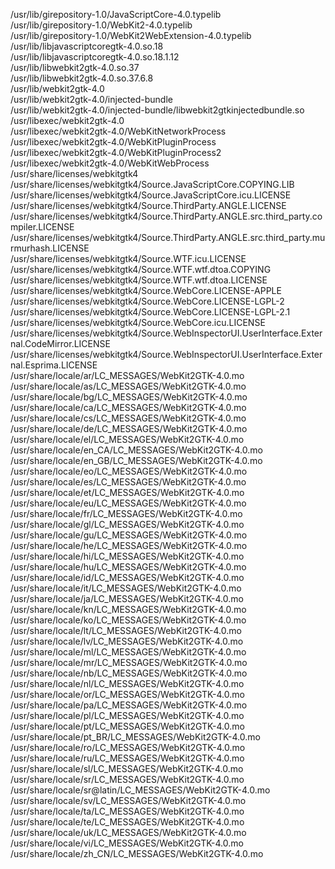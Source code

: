 /usr/lib/girepository-1.0/JavaScriptCore-4.0.typelib  
/usr/lib/girepository-1.0/WebKit2-4.0.typelib  
/usr/lib/girepository-1.0/WebKit2WebExtension-4.0.typelib  
/usr/lib/libjavascriptcoregtk-4.0.so.18  
/usr/lib/libjavascriptcoregtk-4.0.so.18.1.12  
/usr/lib/libwebkit2gtk-4.0.so.37  
/usr/lib/libwebkit2gtk-4.0.so.37.6.8  
/usr/lib/webkit2gtk-4.0  
/usr/lib/webkit2gtk-4.0/injected-bundle  
/usr/lib/webkit2gtk-4.0/injected-bundle/libwebkit2gtkinjectedbundle.so  
/usr/libexec/webkit2gtk-4.0  
/usr/libexec/webkit2gtk-4.0/WebKitNetworkProcess  
/usr/libexec/webkit2gtk-4.0/WebKitPluginProcess  
/usr/libexec/webkit2gtk-4.0/WebKitPluginProcess2  
/usr/libexec/webkit2gtk-4.0/WebKitWebProcess  
/usr/share/licenses/webkitgtk4  
/usr/share/licenses/webkitgtk4/Source.JavaScriptCore.COPYING.LIB  
/usr/share/licenses/webkitgtk4/Source.JavaScriptCore.icu.LICENSE  
/usr/share/licenses/webkitgtk4/Source.ThirdParty.ANGLE.LICENSE  
/usr/share/licenses/webkitgtk4/Source.ThirdParty.ANGLE.src.third\_party.compiler.LICENSE  
/usr/share/licenses/webkitgtk4/Source.ThirdParty.ANGLE.src.third\_party.murmurhash.LICENSE  
/usr/share/licenses/webkitgtk4/Source.WTF.icu.LICENSE  
/usr/share/licenses/webkitgtk4/Source.WTF.wtf.dtoa.COPYING  
/usr/share/licenses/webkitgtk4/Source.WTF.wtf.dtoa.LICENSE  
/usr/share/licenses/webkitgtk4/Source.WebCore.LICENSE-APPLE  
/usr/share/licenses/webkitgtk4/Source.WebCore.LICENSE-LGPL-2  
/usr/share/licenses/webkitgtk4/Source.WebCore.LICENSE-LGPL-2.1  
/usr/share/licenses/webkitgtk4/Source.WebCore.icu.LICENSE  
/usr/share/licenses/webkitgtk4/Source.WebInspectorUI.UserInterface.External.CodeMirror.LICENSE  
/usr/share/licenses/webkitgtk4/Source.WebInspectorUI.UserInterface.External.Esprima.LICENSE  
/usr/share/locale/ar/LC\_MESSAGES/WebKit2GTK-4.0.mo  
/usr/share/locale/as/LC\_MESSAGES/WebKit2GTK-4.0.mo  
/usr/share/locale/bg/LC\_MESSAGES/WebKit2GTK-4.0.mo  
/usr/share/locale/ca/LC\_MESSAGES/WebKit2GTK-4.0.mo  
/usr/share/locale/cs/LC\_MESSAGES/WebKit2GTK-4.0.mo  
/usr/share/locale/de/LC\_MESSAGES/WebKit2GTK-4.0.mo  
/usr/share/locale/el/LC\_MESSAGES/WebKit2GTK-4.0.mo  
/usr/share/locale/en\_CA/LC\_MESSAGES/WebKit2GTK-4.0.mo  
/usr/share/locale/en\_GB/LC\_MESSAGES/WebKit2GTK-4.0.mo  
/usr/share/locale/eo/LC\_MESSAGES/WebKit2GTK-4.0.mo  
/usr/share/locale/es/LC\_MESSAGES/WebKit2GTK-4.0.mo  
/usr/share/locale/et/LC\_MESSAGES/WebKit2GTK-4.0.mo  
/usr/share/locale/eu/LC\_MESSAGES/WebKit2GTK-4.0.mo  
/usr/share/locale/fr/LC\_MESSAGES/WebKit2GTK-4.0.mo  
/usr/share/locale/gl/LC\_MESSAGES/WebKit2GTK-4.0.mo  
/usr/share/locale/gu/LC\_MESSAGES/WebKit2GTK-4.0.mo  
/usr/share/locale/he/LC\_MESSAGES/WebKit2GTK-4.0.mo  
/usr/share/locale/hi/LC\_MESSAGES/WebKit2GTK-4.0.mo  
/usr/share/locale/hu/LC\_MESSAGES/WebKit2GTK-4.0.mo  
/usr/share/locale/id/LC\_MESSAGES/WebKit2GTK-4.0.mo  
/usr/share/locale/it/LC\_MESSAGES/WebKit2GTK-4.0.mo  
/usr/share/locale/ja/LC\_MESSAGES/WebKit2GTK-4.0.mo  
/usr/share/locale/kn/LC\_MESSAGES/WebKit2GTK-4.0.mo  
/usr/share/locale/ko/LC\_MESSAGES/WebKit2GTK-4.0.mo  
/usr/share/locale/lt/LC\_MESSAGES/WebKit2GTK-4.0.mo  
/usr/share/locale/lv/LC\_MESSAGES/WebKit2GTK-4.0.mo  
/usr/share/locale/ml/LC\_MESSAGES/WebKit2GTK-4.0.mo  
/usr/share/locale/mr/LC\_MESSAGES/WebKit2GTK-4.0.mo  
/usr/share/locale/nb/LC\_MESSAGES/WebKit2GTK-4.0.mo  
/usr/share/locale/nl/LC\_MESSAGES/WebKit2GTK-4.0.mo  
/usr/share/locale/or/LC\_MESSAGES/WebKit2GTK-4.0.mo  
/usr/share/locale/pa/LC\_MESSAGES/WebKit2GTK-4.0.mo  
/usr/share/locale/pl/LC\_MESSAGES/WebKit2GTK-4.0.mo  
/usr/share/locale/pt/LC\_MESSAGES/WebKit2GTK-4.0.mo  
/usr/share/locale/pt\_BR/LC\_MESSAGES/WebKit2GTK-4.0.mo  
/usr/share/locale/ro/LC\_MESSAGES/WebKit2GTK-4.0.mo  
/usr/share/locale/ru/LC\_MESSAGES/WebKit2GTK-4.0.mo  
/usr/share/locale/sl/LC\_MESSAGES/WebKit2GTK-4.0.mo  
/usr/share/locale/sr/LC\_MESSAGES/WebKit2GTK-4.0.mo  
/usr/share/locale/sr@latin/LC\_MESSAGES/WebKit2GTK-4.0.mo  
/usr/share/locale/sv/LC\_MESSAGES/WebKit2GTK-4.0.mo  
/usr/share/locale/ta/LC\_MESSAGES/WebKit2GTK-4.0.mo  
/usr/share/locale/te/LC\_MESSAGES/WebKit2GTK-4.0.mo  
/usr/share/locale/uk/LC\_MESSAGES/WebKit2GTK-4.0.mo  
/usr/share/locale/vi/LC\_MESSAGES/WebKit2GTK-4.0.mo  
/usr/share/locale/zh\_CN/LC\_MESSAGES/WebKit2GTK-4.0.mo  
